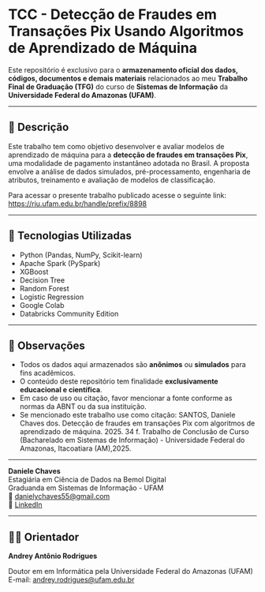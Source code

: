 # TCC - Detecção de Fraudes em Transações Pix Usando Algoritmos de Aprendizado de Máquina

Este repositório é exclusivo para o **armazenamento oficial dos dados, códigos, documentos e demais materiais** relacionados ao meu **Trabalho Final de Graduação (TFG)** do curso de **Sistemas de Informação** da 
**Universidade Federal do Amazonas (UFAM)**.

---

## 📄 Descrição

Este trabalho tem como objetivo desenvolver e avaliar modelos de aprendizado de máquina para a **detecção de fraudes em transações Pix**, uma modalidade de pagamento instantâneo adotada no Brasil. 
A proposta envolve a análise de dados simulados, pré-processamento, engenharia de atributos, treinamento e avaliação de modelos de classificação.

Para acessar o presente trabalho publicado acesse o seguinte link: https://riu.ufam.edu.br/handle/prefix/8898

---

## 🧠 Tecnologias Utilizadas

- Python (Pandas, NumPy, Scikit-learn)
- Apache Spark (PySpark)
- XGBoost
- Decision Tree
- Random Forest
- Logistic Regression 
- Google Colab
- Databricks Community Edition

---

## 📌 Observações

- Todos os dados aqui armazenados são **anônimos** ou **simulados** para fins acadêmicos.
- O conteúdo deste repositório tem finalidade **exclusivamente educacional e científica**.
- Em caso de uso ou citação, favor mencionar a fonte conforme as normas da ABNT ou da sua instituição.
- Se mencionado este trabalho use como citação: SANTOS, Daniele Chaves dos. Detecção de fraudes em transações Pix com algoritmos de aprendizado de máquina. 2025. 34 f. Trabalho de Conclusão de Curso (Bacharelado em Sistemas de Informação) - Universidade Federal do Amazonas, Itacoatiara (AM),2025.

---

**Daniele Chaves**  
Estagiária em Ciência de Dados na Bemol Digital  
Graduanda em Sistemas de Informação - UFAM  
📧 danielychaves55@gmail.com  
🔗 [LinkedIn](https://www.linkedin.com/in/daniele-chaves-65a859138)

---

## 👩‍💻 Orientador

**Andrey Antônio Rodrigues**

Doutor em em Informática pela Universidade Federal do Amazonas (UFAM)
E-mail: andrey.rodrigues@ufam.edu.br




